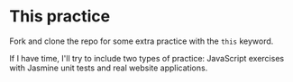 # This practice

Fork and clone the repo for some extra practice with the `this` keyword. 

If I have time, I'll try to include two types of practice: JavaScript exercises with Jasmine unit tests and real website applications. 

